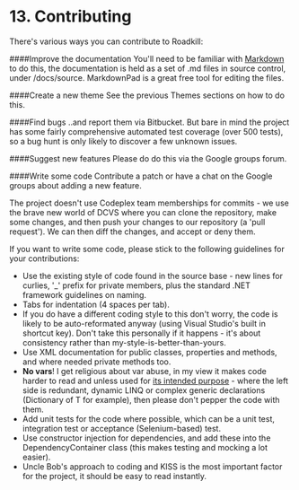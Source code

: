 # 13. Contributing

There's various ways you can contribute to Roadkill:

####Improve the documentation
You'll need to be familiar with [Markdown](https://help.github.com/articles/github-flavored-markdown) to do this, the documentation is held as a set of .md files in source control, under /docs/source. MarkdownPad is a great free tool for editing the files.

####Create a new theme
See the previous Themes sections on how to do this. 

####Find bugs
..and report them via Bitbucket. But bare in mind the project has some fairly comprehensive automated test coverage (over 500 tests), so a bug hunt is only likely to discover a few unknown issues.

####Suggest new features
Please do do this via the Google groups forum.

####Write some code
Contribute a patch or have a chat on the Google groups about adding a new feature. 

The project doesn't use Codeplex team memberships for commits - we use the brave new world of DCVS where you can clone the repository, make some changes, and then push your changes to our repository (a 'pull request'). We can then diff the changes, and accept or deny them. 

If you want to write some code, please stick to the following guidelines for your contributions:

- Use the existing style of code found in the source base - new lines for curlies, '_' prefix for private members, plus the standard .NET framework guidelines on naming.
- Tabs for indentation (4 spaces per tab).
- If you do have a different coding style to this don't worry, the code is likely to be auto-reformated anyway (using Visual Studio's built in shortcut key). Don't take this personally if it happens - it's about consistency rather than my-style-is-better-than-yours.
- Use XML documentation for public classes, properties and methods, and where needed private methods too.
- **No vars**! I get religious about var abuse, in my view it makes code harder to read and unless used for [its intended purpose](http://blogs.msdn.com/b/ericlippert/archive/2011/04/20/uses-and-misuses-of-implicit-typing.aspx "var abuse") - where the left side is redundant, dynamic LINQ or complex generic declarations (Dictionary of T for example), then please don't pepper the code with them.
- Add unit tests for the code where possible, which can be a unit test, integration test or acceptance (Selenium-based) test.
- Use constructor injection for dependencies, and add these into the DependencyContainer class (this makes testing and mocking a lot easier).
- Uncle Bob's approach to coding and KISS is the most important factor for the project, it should be easy to read instantly.


<div style="page-break-after:always"></div>